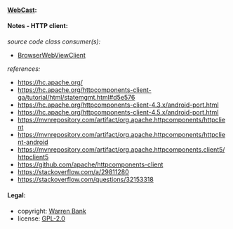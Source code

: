 #### [WebCast](https://github.com/warren-bank/Android-WebCast/tree/02-webcast-httpclient):

#### Notes - HTTP client:

_source code class consumer(s):_

* [BrowserWebViewClient](src/main/java/com/github/warren_bank/webcast/webview/BrowserWebViewClient.java)

_references:_

* https://hc.apache.org/
* https://hc.apache.org/httpcomponents-client-ga/tutorial/html/statemgmt.html#d5e576
* https://hc.apache.org/httpcomponents-client-4.3.x/android-port.html
* https://hc.apache.org/httpcomponents-client-4.5.x/android-port.html
* https://mvnrepository.com/artifact/org.apache.httpcomponents/httpclient
* https://mvnrepository.com/artifact/org.apache.httpcomponents/httpclient-android
* https://mvnrepository.com/artifact/org.apache.httpcomponents.client5/httpclient5
* https://github.com/apache/httpcomponents-client
* https://stackoverflow.com/a/29811280
* https://stackoverflow.com/questions/32153318

#### Legal:

* copyright: [Warren Bank](https://github.com/warren-bank)
* license: [GPL-2.0](https://www.gnu.org/licenses/old-licenses/gpl-2.0.txt)

